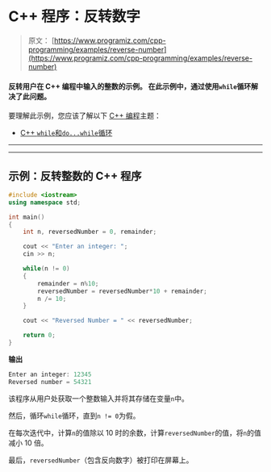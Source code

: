 # C++ 程序：反转数字

> 原文： [https://www.programiz.com/cpp-programming/examples/reverse-number](https://www.programiz.com/cpp-programming/examples/reverse-number)

#### 反转用户在 C++ 编程中输入的整数的示例。 在此示例中，通过使用`while`循环解决了此问题。

要理解此示例，您应该了解以下 [C++ 编程](/cpp-programming "C++ tutorial")主题：

*   [C++ `while`和`do...while`循环](/cpp-programming/do-while-loop)

* * *

* * *

## 示例：反转整数的 C++ 程序

```cpp
#include <iostream>
using namespace std;

int main()
{
    int n, reversedNumber = 0, remainder;

    cout << "Enter an integer: ";
    cin >> n;

    while(n != 0)
    {
        remainder = n%10;
        reversedNumber = reversedNumber*10 + remainder;
        n /= 10;
    }

    cout << "Reversed Number = " << reversedNumber;

    return 0;
} 
```

**输出**

```cpp
Enter an integer: 12345
Reversed number = 54321
```

该程序从用户处获取一个整数输入并将其存储在变量`n`中。

然后，循环`while`循环，直到`n != 0`为假。

在每次迭代中，计算`n`的值除以 10 时的余数，计算`reversedNumber`的值，将`n`的值减小 10 倍。

最后，`reversedNumber`（包含反向数字）被打印在屏幕上。